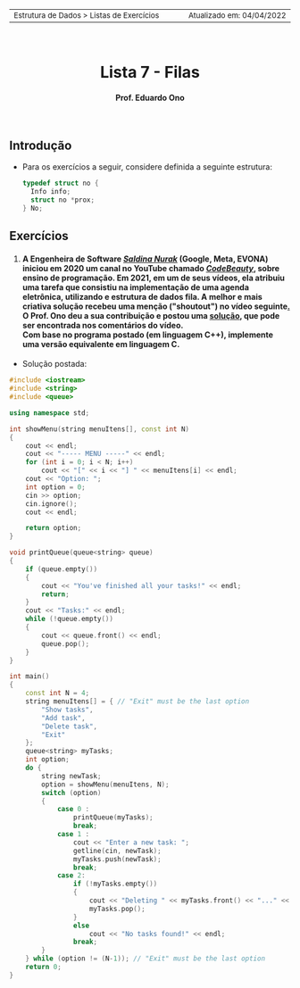 
<table>
<tr>
<td align="left" width="8000">
<small>Estrutura de Dados > Listas de Exercícios</small>
</td>
<td align="right">
<small>Atualizado&nbsp;em:&nbsp;04/04/2022</small>
</td>
</tr>
</table>

<br>

<h1 align="center">
Lista 7 - Filas
</h1>
<h4 align="center">
Prof. Eduardo Ono
</h4>

<br>

## Introdução

* Para os exercícios a seguir, considere definida a seguinte estrutura:

  ```c
  typedef struct no {
    Info info;
    struct no *prox;
  } No;
  ```

## Exercícios

1. #### A Engenheira de Software [_Saldina Nurak_](https://ba.linkedin.com/in/codebeauty) (Google, Meta, EVONA) iniciou em 2020 um canal no YouTube chamado [_CodeBeauty_](https://www.youtube.com/channel/UCl5-BV9aRaeDVohpE4sqJiQ), sobre ensino de programação. Em 2021, em um de seus vídeos, ela atribuiu uma tarefa que consistiu na implementação de uma agenda eletrônica, utilizando e estrutura de dados fila. A melhor e mais criativa solução recebeu uma menção ("shoutout") no vídeo seguinte[.](https://www.youtube.com/watch?v=iPq1ZTe8QtA&t=788s) O Prof. Ono deu a sua contribuição e postou uma [solução](https://www.youtube.com/watch?v=jaK4pn1jXTo&t=529s&lc=UgyM-knAQ03a-aBRzZB4AaABAg), que pode ser encontrada nos comentários do vídeo.<br>Com base no programa postado (em linguagem C++), implemente uma versão equivalente em linguagem C.

* Solução postada:

```cpp
#include <iostream>
#include <string>
#include <queue>

using namespace std;

int showMenu(string menuItens[], const int N)
{
    cout << endl;
    cout << "----- MENU -----" << endl;
    for (int i = 0; i < N; i++)
        cout << "[" << i << "] " << menuItens[i] << endl;
    cout << "Option: ";
    int option = 0;
    cin >> option;
    cin.ignore();
    cout << endl;

    return option;
}

void printQueue(queue<string> queue)
{
    if (queue.empty())
    {
        cout << "You've finished all your tasks!" << endl;
        return;
    }
    cout << "Tasks:" << endl;
    while (!queue.empty())
    {
        cout << queue.front() << endl;
        queue.pop();
    }
}

int main()
{
    const int N = 4;
    string menuItens[] = { // "Exit" must be the last option
        "Show tasks",
        "Add task",
        "Delete task",
        "Exit"
    };
    queue<string> myTasks;
    int option;
    do {
        string newTask;
        option = showMenu(menuItens, N);
        switch (option)
        {
            case 0 :
                printQueue(myTasks);
                break;
            case 1 :
                cout << "Enter a new task: ";
                getline(cin, newTask);
                myTasks.push(newTask);
                break;
            case 2:
                if (!myTasks.empty())
                {
                    cout << "Deleting " << myTasks.front() << "..." << endl;
                    myTasks.pop();
                }
                else
                    cout << "No tasks found!" << endl;
                break;
        }
    } while (option != (N-1)); // "Exit" must be the last option
    return 0;
}
```

<br>
